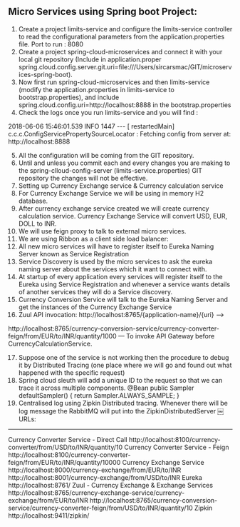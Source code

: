 Micro Services using Spring boot Project:
--------------------------------------------

1. Create a project limits-service and configure the limits-service controller to read the configurational parameters from the application.properties file. 
	Port to run : 8080
2. Create a project spring-cloud-microservices and connect it with your local git repository (Include in application.proper spring.cloud.config.server.git.uri=file:///Users/sircarsmac/GIT/microservices-spring-boot).
3. Now first run spring-cloud-microservices and then limits-service (modify the application.properties in limits-service to bootstrap.properties), and include spring.cloud.config.uri=http://localhost:8888 in the bootstrap.properties
4. Check the logs once you run limits-service and you will find :

2018-06-06 15:46:01.539  INFO 1447 --- [  restartedMain] c.c.c.ConfigServicePropertySourceLocator : Fetching config from server at: http://localhost:8888

5. All the configuration will be coming from the GIT repository.
6. Until and unless you commit each and every changes you are making to the spring-clloud-config-server (limits-service.properties) GIT repository the changes will not be effective. 
7. Setting up Currency Exchange service & Currency calculation service
8. For Currency Exchange Service we will be using in memory H2 database.
9. After currency exchange service created we will create currency calculation service. Currency Exchange Service will convert USD, EUR, DOLL to INR.
10. We will use feign proxy to talk to external micro services.
11. We are using Ribbon as a client side load balancer: 
12. All new micro services will have to register itself to Eureka Naming Server known as Service Registration
13. Service Discovery is used by the micro services to ask the eureka naming server about the services which it want to connect with.
14. At startup of every application every services will register itself to the Eureka using Service Registration and whenever a service wants details of another services they will do a Service discovery.
15. Currency Conversion Service will talk to the Eureka Naming Server and get the instances of the Currency Exchange Service
16. Zuul API invocation: http://localhost:8765/{application-name}/{uri} —>

http://localhost:8765/currency-conversion-service/currency-converter-feign/from/EUR/to/INR/quantity/1000 — To invoke API Gateway before CurrencyCalculationService.

17. Suppose one of the service is not working then the procedure to debug it by Distributed Tracing (one place where we will go and found out what happened with the specific request)
18. Spring cloud sleuth will add a unique ID to the request so that we can trace it across multiple components.
	@Bean
	public Sampler defaultSampler() {
		return Sampler.ALWAYS_SAMPLE;
	}
19. Centralised log using Zipkin Distributed tracing. Whenever there will be log message the RabbitMQ will put into the ZipkinDistributedServer
￼
URLs:
-----
Currency Converter Service - Direct Call	http://localhost:8100/currency-converter/from/USD/to/INR/quantity/10
Currency Converter Service - Feign	http://localhost:8100/currency-converter-feign/from/EUR/to/INR/quantity/10000
Currency Exchange Service	http://localhost:8000/currency-exchange/from/EUR/to/INR http://localhost:8001/currency-exchange/from/USD/to/INR
Eureka	http://localhost:8761/
Zuul - Currency Exchange & Exchange Services	http://localhost:8765/currency-exchange-service/currency-exchange/from/EUR/to/INR http://localhost:8765/currency-conversion-service/currency-converter-feign/from/USD/to/INR/quantity/10
Zipkin	http://localhost:9411/zipkin/

